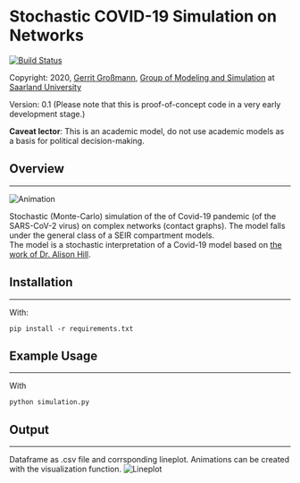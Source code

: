 
# Stochastic COVID-19 Simulation on Networks
[![Build Status](https://travis-ci.com/gerritgr/StochasticCovid19.svg?token=qQ7vTmAySdBppYxywojC&branch=master)](https://travis-ci.com/gerritgr/StochasticCovid19)

Copyright: 2020, [Gerrit Großmann](https://mosi.uni-saarland.de/people/gerrit/), [Group of Modeling and Simulation](https://mosi.uni-saarland.de/) at [Saarland University](http://www.cs.uni-saarland.de/)

Version: 0.1 (Please note that this is proof-of-concept code in a very early development stage.)

**Caveat lector**: This is an academic model, do not use academic models as a basis for political decision-making.

## Overview
------------------
![Animation](https://github.com/gerritgr/StochasticCovid19/raw/master/anim-opt.gif)

Stochastic (Monte-Carlo) simulation of the of Covid-19 pandemic (of the SARS-CoV-2 virus) on complex networks (contact graphs).
The model falls under the general class of a SEIR compartment models.  
The model is a stochastic interpretation of a Covid-19 model based on [the work of Dr. Alison Hill](https://alhill.shinyapps.io/COVID19seir/).


## Installation
------------------
With:
```console
pip install -r requirements.txt
```
## Example Usage
-----------------
With
```console
python simulation.py
```


## Output
-----------------
Dataframe as .csv file and corrsponding lineplot.
Animations can be created with the visualization function. 
![Lineplot](https://github.com/gerritgr/StochasticCovid19/raw/master/output_geom.jpg)